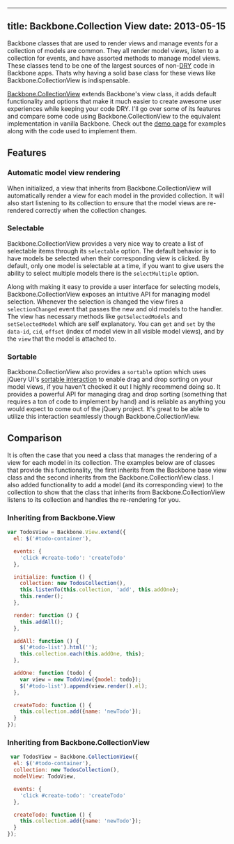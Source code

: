 ----
title: Backbone.Collection View
date:   2013-05-15
----
Backbone classes that are used to render views and manage events for a
collection of models are common. They all render model
views, listen to a collection for events, and have assorted methods to manage
model views. These classes tend to be one of the largest sources of non-[DRY](http://en.wikipedia.org/wiki/Don't_repeat_yourself) code
in Backbone apps. Thats why having a solid base class for these views like
Backbone.CollectionView is indispensable.

[Backbone.CollectionView](http://rotundasoftware.github.io/backbone.collectionView/)
extends Backbone's view class, it adds default functionality and options that make
it much easier to create awesome user experiences while keeping your code DRY. I'll go
over some of its features and compare some code using Backbone.CollectionView
to the equivalent implementation in vanilla Backbone. Check out the [demo page](http://rotundasoftware.github.io/backbone.collectionView/)
for examples along with the code used to implement them.

## Features
### Automatic model view rendering

When initialized, a view that inherits from Backbone.CollectionView will automatically render a view for
each model in the provided collection. It will also start listening
to its collection to ensure that the model views are re-rendered correctly when the
collection changes.

### Selectable

Backbone.CollectionView provides
a very nice way to create a list of selectable items through its `selectable` option. The default
behavior is to have models be selected when their corresponding view is clicked.
By default, only one model is selectable at a time, if you want to give users
the ability to select multiple models there is the `selectMultiple` option.

Along with making it easy to provide a user interface for selecting models,
Backbone.CollectionView exposes an intuitive API for managing model selection.
Whenever the selection is changed the view fires a `selectionChanged` event
that passes the new and old models to the handler. The view has necessary methods like
`getSelectedModels` and `setSelectedModel` which are self explanatory. You
can `get` and `set` by the `data-id`, `cid`, `offset` (index of model view in all
visible model views), and by the `view` that the model is attached to.

### Sortable

Backbone.CollectionView also provides a `sortable` option which uses jQuery
UI's [sortable interaction](http://jqueryui.com/sortable/) to enable drag and
drop sorting on your model views, if you haven't checked it out I highly
recommend doing so. It provides a powerful API for managing drag and drop sorting
(something that requires a ton of code to implement by hand) and is reliable as
anything you would expect to come out of the jQuery project. It's great to be able
to utilize this interaction seamlessly though Backbone.CollectionView.

## Comparison
It is often the case that you need a class that manages the rendering of a view
for each model in its collection. The examples below are of classes that provide this
functionality, the first inherits from the Backbone base view class
and the second inherits from the Backbone.CollectionView class. I also added
functionality to add a model (and its corresponding view) to the collection to
show that the class that inherits from Backbone.CollectionView listens to its collection and handles the
re-rendering for you.

### Inheriting from Backbone.View
```javascript
var TodosView = Backbone.View.extend({
  el: $('#todo-container'),

  events: {
    'click #create-todo': 'createTodo'
  },

  initialize: function () {
    collection: new TodosCollection(),
    this.listenTo(this.collection, 'add', this.addOne);
    this.render();
  },

  render: function () {
    this.addAll();
  },

  addAll: function () {
    $('#todo-list').html('');
    this.collection.each(this.addOne, this);
  },

  addOne: function (todo) {
    var view = new TodoView({model: todo});
    $('#todo-list').append(view.render().el);
  },

  createTodo: function () {
    this.collection.add({name: 'newTodo'});
  }
});
```

### Inheriting from Backbone.CollectionView
```javascript
 var TodosView = Backbone.CollectionView({
  el: $('#todo-container'),
  collection: new TodosCollection(),
  modelView: TodoView,

  events: {
    'click #create-todo': 'createTodo'
  },

  createTodo: function () {
    this.collection.add({name: 'newTodo'});
  }
});
```

